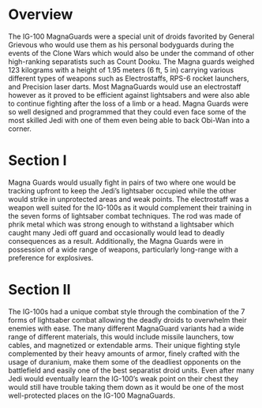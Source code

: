 # Overview

The IG-100 MagnaGuards were a special unit of droids favorited by General Grievous who would use them as his personal bodyguards during the events of the Clone Wars
which would also be under the command of other high-ranking separatists such as Count Dooku.
The Magna guards weighed 123 kilograms with a height of 1.95 meters (6 ft, 5 in) carrying various different types of weapons such as Electrostaffs, RPS-6 rocket launchers, and Precision laser darts.
Most MagnaGuards would use an electrostaff however as it proved to be efficient against lightsabers and were also able to continue fighting after the loss of a limb or a head.
Magna Guards were so well designed and programmed that they could even face some of the most skilled Jedi with one of them even being able to back Obi-Wan into a corner.

# Section I

Magna Guards would usually fight in pairs of two where one would be tracking upfront to keep the Jedi’s lightsaber occupied while the other would strike in unprotected areas and weak points.
The electrostaff was a weapon well suited for the IG-100s as it would complement their training in the seven forms of lightsaber combat techniques.
The rod was made of phrik metal which was strong enough to withstand a lightsaber which caught many Jedi off guard and occasionally would lead to deadly consequences as a result.
Additionally, the Magna Guards were in possession of a wide range of weapons, particularly long-range with a preference for explosives.

# Section II

The IG-100s had a unique combat style through the combination of the 7 forms of lightsaber combat allowing the deadly droids to overwhelm their enemies with ease.
The many different MagnaGuard variants had a wide range of different materials, this would include missile launchers, tow cables, and magnetized or extendable arms.
Their unique fighting style complemented by their heavy amounts of armor, finely crafted with the usage of duranium, make them some of the deadliest opponents on the battlefield and easily one of the best separatist droid units.
Even after many Jedi would eventually learn the IG-100’s weak point on their chest they would still have trouble taking them down as it would be one of the most well-protected places on the IG-100 MagnaGuards.
